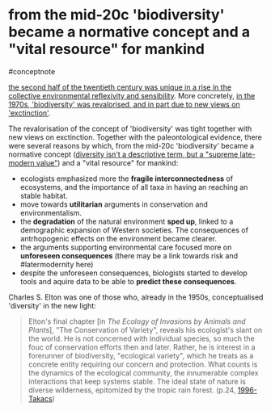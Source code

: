 # from the mid-20c 'biodiversity' became a normative concept and a "vital resource" for mankind
#conceptnote

[the second half of the twentieth century was unique in a rise in the collective environmental reflexivity and sensibility](the%20second%20half%20of%20the%20twentieth%20century%20was%20unique%20in%20a%20rise%20in%20the%20collective%20environmental%20reflexivity%20and%20sensibility.md). More concretely, [in the 1970s, 'biodiversity' was revalorised, and in part due to new views on 'exctinction'](in%20the%201970s,%20'biodiversity'%20was%20revalorised,%20and%20in%20part%20due%20to%20new%20views%20on%20'exctinction'.md). 

The revalorisation of the concept of 'biodiversity' was tight together with new views on exctinction. Together with the paleontological evidence, there were several reasons by which, from the mid-20c 'biodiversity' became a normative concept ([diversity isn't a descriptive term, but a "supreme late-modern value"](diversity%20isn't%20a%20descriptive%20term,%20but%20a%20"supreme%20late-modern%20value".md)) and a "vital resource" for mankind:
  - ecologists emphasized more the **fragile interconnectedness** of ecosystems, and the importance of all taxa in having an reaching an stable habitat.  
  - move towards **utilitarian** arguments in conservation and environmentalism.  
  - the **degradation** of the natural environment **sped up**, linked to a demographic expansion of Western societies. The consequences of antrhopogenic effects on the environment became clearer.  
  - the arguments supporting environmental care focused more on **unforeseen consequences** (there may be a link towards risk and #latermodernity here)  
   - despite the unforeseen consequences, biologists started to develop tools and aquire data to be able to **predict these consequences**.



Charles S. Elton was one of those who, already in the 1950s, conceptualised 'diversity' in the new light:
> Elton's final chapter [in _The Ecology of Invasions by Animals and Plants_], "The Conservation of Variety", reveals his ecologist's slant on the world. He is not concerned with individual species, so much the fouc of conservation efforts then and later. Rather, he is interest in a forerunner of biodiversity, "ecological variety", which he treats as a concrete entity requiring our concern and protection. What counts is the dynamics of the ecological community, the innumerable complex interactions that keep systems stable. The ideal state of nature is diverse wilderness, epitomized by the tropic rain forest. (p.24, [1996-Takacs](1996-Takacs.md))